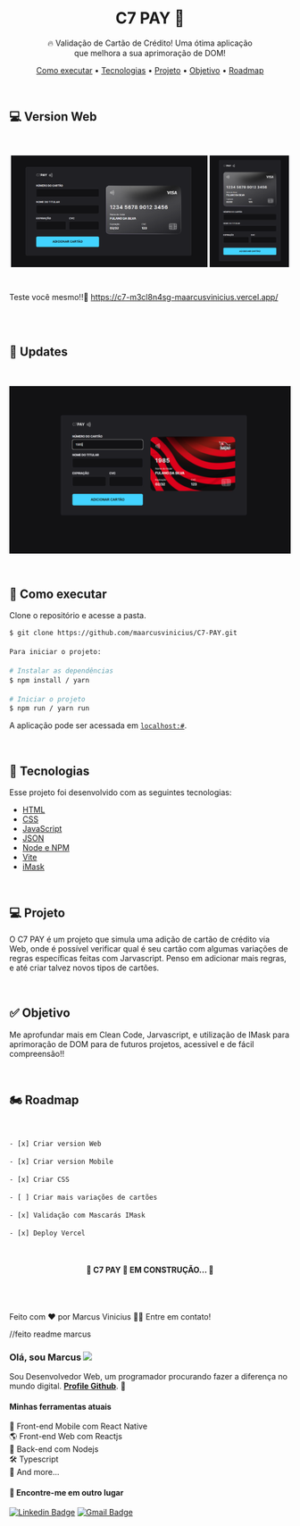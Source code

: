 <h1 align="center">C7 PAY 🏦</h1>

<p align="center">🔥 Validação de Cartão de Crédito! Uma ótima aplicação</br>que melhora a sua aprimoração de DOM!</p>

<p align="center">
 <a href="#-executar">Como executar</a> •
 <a href="#-tecnologias">Tecnologias</a> •
 <a href="#-projeto">Projeto</a> • 
 <a href="#-objetivo">Objetivo</a> • 
  <a href="#-roadmap">Roadmap</a>
</p>

<br />

## 💻 Version Web

<br />

<div id="layout" align="center">
  <p align="stretch">
    <img align="center" height="200" alt="NextLevelWeek" title="#NextLevelWeek" src="./assets/Web Img Ti1.png">
    <img align="center" height="200" alt="NextLevelWeek" title="#NextLevelWeek" src="./assets/Web Img Ti2.png">
  </p>
</div>

<br />

Teste você mesmo!!🔎 https://c7-m3cl8n4sg-maarcusvinicius.vercel.app/

<br />

<br />

## 🔧 Updates

<br />

<div id="layout" align="center">
  <p align="stretch">
    <img align="center" height="300" alt="NextLevelWeek" title="#NextLevelWeek" src="./assets/Screenshot_Flamengo.png">
  </p>
</div>

<br />

## 🚀 Como executar

Clone o repositório e acesse a pasta.

```bash
$ git clone https://github.com/maarcusvinicius/C7-PAY.git

Para iniciar o projeto:

# Instalar as dependências
$ npm install / yarn

# Iniciar o projeto
$ npm run / yarn run
```
A aplicação pode ser acessada em [`localhost:#`](http://localhost:#).

<br />

## 🔧 Tecnologias

Esse projeto foi desenvolvido com as seguintes tecnologias:

- [HTML](https://developer.mozilla.org/pt-BR/docs/Web/HTML)
- [CSS](https://developer.mozilla.org/pt-BR/docs/Web/CSS)
- [JavaScript](https://developer.mozilla.org/pt-BR/docs/Web/JavaScript)
- [JSON](https://developer.mozilla.org/pt-BR/docs/Learn/JavaScript/Objects/JSON)
- [Node e NPM](https://nodejs.org/)
- [Vite](https://vitejs.dev/)
- [iMask](https://imask.js.org)

<br />

## 💻 Projeto

O C7 PAY é um projeto que simula uma adição de cartão de crédito via Web, onde é possível verificar qual é seu cartão com algumas variações de regras específicas feitas com Jarvascript. Penso em adicionar mais regras, e até criar talvez novos tipos de cartões.

<br />

## ✅ Objetivo

Me aprofundar mais em Clean Code, Jarvascript, e utilização de IMask para aprimoração de DOM para de futuros projetos, acessivel e de fácil compreensão!!

<br />

## 🏍️ Roadmap

<br />

    - [x] Criar version Web

    - [x] Criar version Mobile

    - [x] Criar CSS

    - [ ] Criar mais variações de cartões

    - [x] Validação com Mascarás IMask

    - [x] Deploy Vercel

<br />

<h4 align="center"> 
	🚧  C7 PAY 🏦 EM CONSTRUÇÃO...  🚧
</h4>
<br />

<br />

Feito com ❤️ por Marcus Vinicius 👋🏽 Entre em contato!
















//feito readme marcus 


### Olá, sou Marcus <img src="https://media.giphy.com/media/hvRJCLFzcasrR4ia7z/giphy.gif" width="30" >

Sou Desenvolvedor Web, um programador procurando fazer a diferença no mundo digital. [**Profile Github**](https://github.com/maarcusvinicius). 🚀

#### Minhas ferramentas atuais
📲 Front-end Mobile com React Native  
🌎 Front-end Web com Reactjs  
📡 Back-end com Nodejs  
🛠️ Typescript  
🧰 And more...  


#### 💬 Encontre-me em outro lugar

[![Linkedin Badge](https://img.shields.io/badge/-Linkedin-blue?style=flat-square&logo=Linkedin&logoColor=white&link=https://www.linkedin.com/in/marcus-vinicius-507718228/)](https://www.linkedin.com/in/marcus-vinicius-507718228/)
[![Gmail Badge](https://img.shields.io/badge/-marcus.editor77@gmail.com-c14438?style=flat-square&logo=Gmail&logoColor=white&link=mailto:marcus.editor77@gmail.com)](marcus.editor77@gmail.com)
